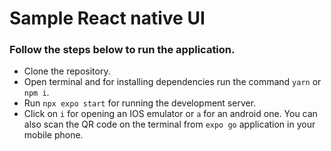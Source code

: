 # Sample React native UI

### Follow the steps below to run the application.

- Clone the repository.
- Open terminal and for installing dependencies run the command `yarn` or `npm i`.
- Run `npx expo start` for running the development server.
- Click on `i` for opening an IOS emulator or `a` for an android one. You can also scan the QR code on the terminal from `expo go` application in your mobile phone.
